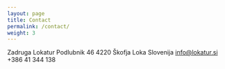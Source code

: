 ```yaml
---
layout: page
title: Contact
permalink: /contact/
weight: 3
---
```


Zadruga Lokatur
Podlubnik 46
4220 Škofja Loka
Slovenija
info@lokatur.si
+386 41 344 138

